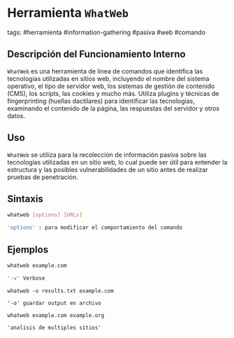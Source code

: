 # Herramienta `WhatWeb`

tags: #herramienta #information-gathering #pasiva #web #comando

## Descripción del Funcionamiento Interno
`WhatWeb` es una herramienta de línea de comandos que identifica las tecnologías utilizadas en sitios web, incluyendo el nombre del sistema operativo, el tipo de servidor web, los sistemas de gestión de contenido (CMS), los scripts, las cookies y mucho más. Utiliza plugins y técnicas de fingerprinting (huellas dactilares) para identificar las tecnologías, examinando el contenido de la página, las respuestas del servidor y otros datos.

## Uso
`WhatWeb` se utiliza para la recolección de información pasiva sobre las tecnologías utilizadas en un sitio web, lo cual puede ser útil para entender la estructura y las posibles vulnerabilidades de un sitio antes de realizar pruebas de penetración.

## Sintaxis
```bash
whatweb [options] [URLs]

'options' : para modificar el comportamiento del comando
```

## Ejemplos

```bash
whatweb example.com

'-v' Verbose 
```


```
whatweb -o results.txt example.com

'-o' guardar output en archivo
```


```
whatweb example.com example.org

'analisis de multiples sitios'
 ```



